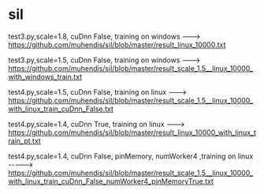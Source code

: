 # sil

test3.py,scale=1.8, cuDnn False, training on windows ---> https://github.com/muhendis/sil/blob/master/result_linux_10000.txt 

test3.py,scale=1.5, cuDnn False, training on windows ---> https://github.com/muhendis/sil/blob/master/result_scale_1.5__linux_10000_with_windows_train.txt

test4.py,scale=1.5, cuDnn False, training on linux ---> https://github.com/muhendis/sil/blob/master/result_scale_1.5__linux_10000_with_linux_train_cuDnn_False.txt

test4.py,scale=1.4, cuDnn True, training on linux ---> https://github.com/muhendis/sil/blob/master/result_linux_10000_with_linux_train_pt.txt

test4.py,scale=1.4, cuDnn False, pinMemory, numWorker4 ,training on linux -----> https://github.com/muhendis/sil/blob/master/result_scale_1.5__linux_10000_with_linux_train_cuDnn_False_numWorker4_pinMemoryTrue.txt
